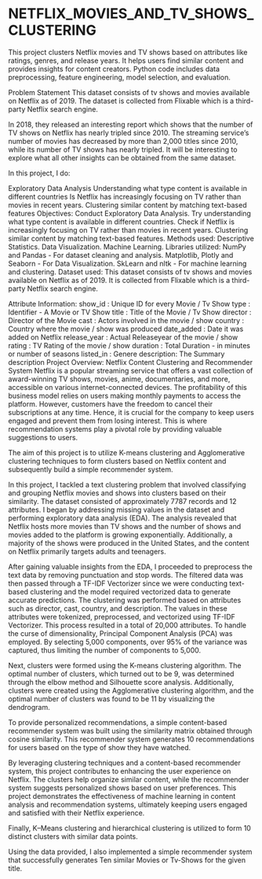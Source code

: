 # NETFLIX_MOVIES_AND_TV_SHOWS_CLUSTERING
This project clusters Netflix movies and TV shows based on attributes like ratings, genres, and release years. It helps users find similar content and provides insights for content creators. Python code includes data preprocessing, feature engineering, model selection, and evaluation.


Problem Statement
This dataset consists of tv shows and movies available on Netflix as of 2019. The dataset is collected from Flixable which is a third-party Netflix search engine.

In 2018, they released an interesting report which shows that the number of TV shows on Netflix has nearly tripled since 2010. The streaming service’s number of movies has decreased by more than 2,000 titles since 2010, while its number of TV shows has nearly tripled. It will be interesting to explore what all other insights can be obtained from the same dataset.

In this project, I do:

Exploratory Data Analysis
Understanding what type content is available in different countries
Is Netflix has increasingly focusing on TV rather than movies in recent years.
Clustering similar content by matching text-based features
Objectives:
Conduct Exploratory Data Analysis.
Try understanding what type content is available in different countries.
Check if Netflix is increasingly focusing on TV rather than movies in recent years.
Clustering similar content by matching text-based features.
Methods used:
Descriptive Statistics.
Data Visualization.
Machine Learning.
Libraries utilized:
NumPy and Pandas - For dataset cleaning and analysis.
Matplotlib, Plotly and Seaborn - For Data Visualization.
SkLearn and nltk - For machine learning and clustering.
Dataset used:
This dataset consists of tv shows and movies available on Netflix as of 2019. It is collected from Flixable which is a third-party Netflix search engine.

Attribute Information:
show_id : Unique ID for every Movie / Tv Show
type : Identifier - A Movie or TV Show
title : Title of the Movie / Tv Show
director : Director of the Movie
cast : Actors involved in the movie / show
country : Country where the movie / show was produced
date_added : Date it was added on Netflix
release_year : Actual Releaseyear of the movie / show
rating : TV Rating of the movie / show
duration : Total Duration - in minutes or number of seasons
listed_in : Genere
description: The Summary description
Project Overview:
Netflix Content Clustering and Recommender System
Netflix is a popular streaming service that offers a vast collection of award-winning TV shows, movies, anime, documentaries, and more, accessible on various internet-connected devices. The profitability of this business model relies on users making monthly payments to access the platform. However, customers have the freedom to cancel their subscriptions at any time. Hence, it is crucial for the company to keep users engaged and prevent them from losing interest. This is where recommendation systems play a pivotal role by providing valuable suggestions to users.

The aim of this project is to utilize K-means clustering and Agglomerative clustering techniques to form clusters based on Netflix content and subsequently build a simple recommender system.

In this project, I tackled a text clustering problem that involved classifying and grouping Netflix movies and shows into clusters based on their similarity. The dataset consisted of approximately 7787 records and 12 attributes. I began by addressing missing values in the dataset and performing exploratory data analysis (EDA). The analysis revealed that Netflix hosts more movies than TV shows and the number of shows and movies added to the platform is growing exponentially. Additionally, a majority of the shows were produced in the United States, and the content on Netflix primarily targets adults and teenagers.

After gaining valuable insights from the EDA, I proceeded to preprocess the text data by removing punctuation and stop words. The filtered data was then passed through a TF-IDF Vectorizer since we were conducting text-based clustering and the model required vectorized data to generate accurate predictions. The clustering was performed based on attributes such as director, cast, country, and description. The values in these attributes were tokenized, preprocessed, and vectorized using TF-IDF Vectorizer. This process resulted in a total of 20,000 attributes. To handle the curse of dimensionality, Principal Component Analysis (PCA) was employed. By selecting 5,000 components, over 95% of the variance was captured, thus limiting the number of components to 5,000.

Next, clusters were formed using the K-means clustering algorithm. The optimal number of clusters, which turned out to be 9, was determined through the elbow method and Silhouette score analysis. Additionally, clusters were created using the Agglomerative clustering algorithm, and the optimal number of clusters was found to be 11 by visualizing the dendrogram.

To provide personalized recommendations, a simple content-based recommender system was built using the similarity matrix obtained through cosine similarity. This recommender system generates 10 recommendations for users based on the type of show they have watched.

By leveraging clustering techniques and a content-based recommender system, this project contributes to enhancing the user experience on Netflix. The clusters help organize similar content, while the recommender system suggests personalized shows based on user preferences. This project demonstrates the effectiveness of machine learning in content analysis and recommendation systems, ultimately keeping users engaged and satisfied with their Netflix experience.

Finally, K–Means clustering and hierarchical clustering is utilized to form 10 distinct clusters with similar data points.

Using the data provided, I also implemented a simple recommender system that successfully generates Ten similar Movies or Tv-Shows for the given title.
